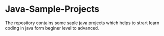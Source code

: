 # Java-Sample-Projects

The repository contains some saple java projects which helps to strart learn coding in java form beginer level to advanced.
